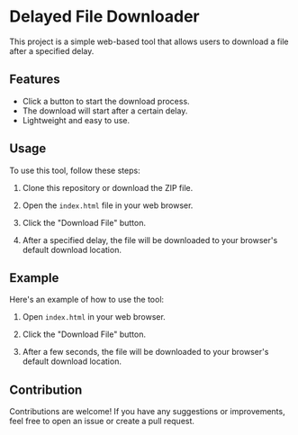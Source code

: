 # Delayed File Downloader

This project is a simple web-based tool that allows users to download a file after a specified delay.

## Features

- Click a button to start the download process.
- The download will start after a certain delay.
- Lightweight and easy to use.

## Usage

To use this tool, follow these steps:

1. Clone this repository or download the ZIP file.

2. Open the `index.html` file in your web browser.

3. Click the "Download File" button.

4. After a specified delay, the file will be downloaded to your browser's default download location.

## Example

Here's an example of how to use the tool:

1. Open `index.html` in your web browser.

2. Click the "Download File" button.

3. After a few seconds, the file will be downloaded to your browser's default download location.

## Contribution

Contributions are welcome! If you have any suggestions or improvements, feel free to open an issue or create a pull request.
